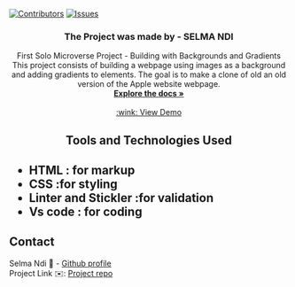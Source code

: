 [![Contributors][contributors-shield]][contributors-url]
[![Issues][issues-shield]][issues-url]
<br />
<p align="center">
 <h3 align="center">The Project was made by -  SELMA NDI</h3>
 <p align="center">
   First Solo Microverse Project - Building with Backgrounds and Gradients </br>
  This project consists of building a webpage using images as a background and adding gradients to elements. The goal is to make a clone of old an old version of the Apple website webpage.
   <br />
   <a href="https://github.com/Datagirlcmr/apple-webpage"><strong>Explore the docs »</strong></a>
   <br />
   <br />
   <a href="https://raw.githack.com/Datagirlcmr/apple-webpage/master/index.html"> :wink: View Demo </a> 
 </p>
</p>
<h2 align="center">Tools and Technologies Used<h2>
 <ul>
  <li>HTML : for markup</li>
  <li>CSS :for styling</li>
  <li>Linter and Stickler :for validation</li>
  <li>Vs code : for coding</li>
 </ul>
<!-- TABLE OF CONTENTS -->

## Contact
Selma Ndi :woman: - [Github profile](https://github.com/Datagirlcmr)
<br>
Project Link :envelope:: [Project repo](https://github.com/Datagirlcmr/apple-webpage)
<!-- ACKNOWLEDGEMENTS -->

<!-- MARKDOWN LINKS & IMAGES -->
<!-- https://www.markdownguide.org/basic-syntax/#reference-style-links -->
[contributors-shield]: https://img.shields.io/github/contributors/othneildrew/Best-README-Template.svg?style=flat-square
[contributors-url]: "https://github.com/Datagirlcmr/apple-webpage/graphs/contributors"
[issues-shield]: https://img.shields.io/github/issues/othneildrew/Best-README-Template.svg?style=flat-square
[issues-url]: https://github.com/Datagirlcmr/apple-webpage/issues
